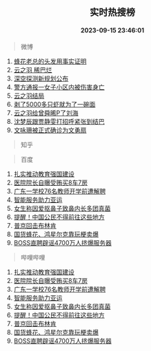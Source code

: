 <div align="center"><h2>实时热搜榜</h2><h4>2023-09-15 23:46:01</h4></div>

> 微博  

1. [蜂花老总的头发用事实证明](https://s.weibo.com/weibo?q=%23%E8%9C%82%E8%8A%B1%E8%80%81%E6%80%BB%E7%9A%84%E5%A4%B4%E5%8F%91%E7%94%A8%E4%BA%8B%E5%AE%9E%E8%AF%81%E6%98%8E%23&t=31&band_rank=1&Refer=top)<br />
2. [云之羽 稀巴烂](https://s.weibo.com/weibo?q=%E4%BA%91%E4%B9%8B%E7%BE%BD%20%E7%A8%80%E5%B7%B4%E7%83%82&t=31&band_rank=2&Refer=top)<br />
3. [深空探测新规划公布](https://s.weibo.com/weibo?q=%23%E6%B7%B1%E7%A9%BA%E6%8E%A2%E6%B5%8B%E6%96%B0%E8%A7%84%E5%88%92%E5%85%AC%E5%B8%83%23&t=31&band_rank=3&Refer=top)<br />
4. [警方通报一女子小区内被伤害身亡](https://s.weibo.com/weibo?q=%23%E8%AD%A6%E6%96%B9%E9%80%9A%E6%8A%A5%E4%B8%80%E5%A5%B3%E5%AD%90%E5%B0%8F%E5%8C%BA%E5%86%85%E8%A2%AB%E4%BC%A4%E5%AE%B3%E8%BA%AB%E4%BA%A1%23&t=31&band_rank=4&Refer=top)<br />
5. [云之羽结局](https://s.weibo.com/weibo?q=%E4%BA%91%E4%B9%8B%E7%BE%BD%E7%BB%93%E5%B1%80&t=31&band_rank=5&Refer=top)<br />
6. [剥了5000多只虾就为了一碗面](https://s.weibo.com/weibo?q=%E5%89%A5%E4%BA%865000%E5%A4%9A%E5%8F%AA%E8%99%BE%E5%B0%B1%E4%B8%BA%E4%BA%86%E4%B8%80%E7%A2%97%E9%9D%A2&t=31&band_rank=6&Refer=top)<br />
7. [云之羽给曾舜晞P了刘海](https://s.weibo.com/weibo?q=%23%E4%BA%91%E4%B9%8B%E7%BE%BD%E7%BB%99%E6%9B%BE%E8%88%9C%E6%99%9EP%E4%BA%86%E5%88%98%E6%B5%B7%23&t=31&band_rank=7&Refer=top)<br />
8. [沈梦辰跟贾静雯打招呼紧张到结巴](https://s.weibo.com/weibo?q=%23%E6%B2%88%E6%A2%A6%E8%BE%B0%E8%B7%9F%E8%B4%BE%E9%9D%99%E9%9B%AF%E6%89%93%E6%8B%9B%E5%91%BC%E7%B4%A7%E5%BC%A0%E5%88%B0%E7%BB%93%E5%B7%B4%23&t=31&band_rank=8&Refer=top)<br />
9. [文咏珊被正式确诊为文勇扇](https://s.weibo.com/weibo?q=%23%E6%96%87%E5%92%8F%E7%8F%8A%E8%A2%AB%E6%AD%A3%E5%BC%8F%E7%A1%AE%E8%AF%8A%E4%B8%BA%E6%96%87%E5%8B%87%E6%89%87%23&t=31&band_rank=9&Refer=top)<br />

> 知乎  


> 百度  

1. [扎实推动教育强国建设](https://www.baidu.com/s?wd=%E6%89%8E%E5%AE%9E%E6%8E%A8%E5%8A%A8%E6%95%99%E8%82%B2%E5%BC%BA%E5%9B%BD%E5%BB%BA%E8%AE%BE&sa=fyb_news&rsv_dl=fyb_news)<br />
2. [医院院长自曝受贿买8车7房](https://www.baidu.com/s?wd=%E5%8C%BB%E9%99%A2%E9%99%A2%E9%95%BF%E8%87%AA%E6%9B%9D%E5%8F%97%E8%B4%BF%E4%B9%B08%E8%BD%A67%E6%88%BF&sa=fyb_news&rsv_dl=fyb_news)<br />
3. [广东一学校76名教师开学前遭解聘](https://www.baidu.com/s?wd=%E5%B9%BF%E4%B8%9C%E4%B8%80%E5%AD%A6%E6%A0%A176%E5%90%8D%E6%95%99%E5%B8%88%E5%BC%80%E5%AD%A6%E5%89%8D%E9%81%AD%E8%A7%A3%E8%81%98&sa=fyb_news&rsv_dl=fyb_news)<br />
4. [智能服务助力亚运](https://www.baidu.com/s?wd=%E6%99%BA%E8%83%BD%E6%9C%8D%E5%8A%A1%E5%8A%A9%E5%8A%9B%E4%BA%9A%E8%BF%90&sa=fyb_news&rsv_dl=fyb_news)<br />
5. [女生称因爱抠鼻子致鼻内长多团真菌](https://www.baidu.com/s?wd=%E5%A5%B3%E7%94%9F%E7%A7%B0%E5%9B%A0%E7%88%B1%E6%8A%A0%E9%BC%BB%E5%AD%90%E8%87%B4%E9%BC%BB%E5%86%85%E9%95%BF%E5%A4%9A%E5%9B%A2%E7%9C%9F%E8%8F%8C&sa=fyb_news&rsv_dl=fyb_news)<br />
6. [提醒！中国公民不得前往这些地方](https://www.baidu.com/s?wd=%E6%8F%90%E9%86%92%EF%BC%81%E4%B8%AD%E5%9B%BD%E5%85%AC%E6%B0%91%E4%B8%8D%E5%BE%97%E5%89%8D%E5%BE%80%E8%BF%99%E4%BA%9B%E5%9C%B0%E6%96%B9&sa=fyb_news&rsv_dl=fyb_news)<br />
7. [普京回击布林肯](https://www.baidu.com/s?wd=%E6%99%AE%E4%BA%AC%E5%9B%9E%E5%87%BB%E5%B8%83%E6%9E%97%E8%82%AF&sa=fyb_news&rsv_dl=fyb_news)<br />
8. [国货蜂花、鸿星尔克靠玩梗卖爆](https://www.baidu.com/s?wd=%E5%9B%BD%E8%B4%A7%E8%9C%82%E8%8A%B1%E3%80%81%E9%B8%BF%E6%98%9F%E5%B0%94%E5%85%8B%E9%9D%A0%E7%8E%A9%E6%A2%97%E5%8D%96%E7%88%86&sa=fyb_news&rsv_dl=fyb_news)<br />
9. [BOSS直聘辟谣4700万人挤爆服务器](https://www.baidu.com/s?wd=BOSS%E7%9B%B4%E8%81%98%E8%BE%9F%E8%B0%A34700%E4%B8%87%E4%BA%BA%E6%8C%A4%E7%88%86%E6%9C%8D%E5%8A%A1%E5%99%A8&sa=fyb_news&rsv_dl=fyb_news)<br />

> 哔哩哔哩  

1. [扎实推动教育强国建设](https://www.baidu.com/s?wd=%E6%89%8E%E5%AE%9E%E6%8E%A8%E5%8A%A8%E6%95%99%E8%82%B2%E5%BC%BA%E5%9B%BD%E5%BB%BA%E8%AE%BE&sa=fyb_news&rsv_dl=fyb_news)<br />
2. [医院院长自曝受贿买8车7房](https://www.baidu.com/s?wd=%E5%8C%BB%E9%99%A2%E9%99%A2%E9%95%BF%E8%87%AA%E6%9B%9D%E5%8F%97%E8%B4%BF%E4%B9%B08%E8%BD%A67%E6%88%BF&sa=fyb_news&rsv_dl=fyb_news)<br />
3. [广东一学校76名教师开学前遭解聘](https://www.baidu.com/s?wd=%E5%B9%BF%E4%B8%9C%E4%B8%80%E5%AD%A6%E6%A0%A176%E5%90%8D%E6%95%99%E5%B8%88%E5%BC%80%E5%AD%A6%E5%89%8D%E9%81%AD%E8%A7%A3%E8%81%98&sa=fyb_news&rsv_dl=fyb_news)<br />
4. [智能服务助力亚运](https://www.baidu.com/s?wd=%E6%99%BA%E8%83%BD%E6%9C%8D%E5%8A%A1%E5%8A%A9%E5%8A%9B%E4%BA%9A%E8%BF%90&sa=fyb_news&rsv_dl=fyb_news)<br />
5. [女生称因爱抠鼻子致鼻内长多团真菌](https://www.baidu.com/s?wd=%E5%A5%B3%E7%94%9F%E7%A7%B0%E5%9B%A0%E7%88%B1%E6%8A%A0%E9%BC%BB%E5%AD%90%E8%87%B4%E9%BC%BB%E5%86%85%E9%95%BF%E5%A4%9A%E5%9B%A2%E7%9C%9F%E8%8F%8C&sa=fyb_news&rsv_dl=fyb_news)<br />
6. [提醒！中国公民不得前往这些地方](https://www.baidu.com/s?wd=%E6%8F%90%E9%86%92%EF%BC%81%E4%B8%AD%E5%9B%BD%E5%85%AC%E6%B0%91%E4%B8%8D%E5%BE%97%E5%89%8D%E5%BE%80%E8%BF%99%E4%BA%9B%E5%9C%B0%E6%96%B9&sa=fyb_news&rsv_dl=fyb_news)<br />
7. [普京回击布林肯](https://www.baidu.com/s?wd=%E6%99%AE%E4%BA%AC%E5%9B%9E%E5%87%BB%E5%B8%83%E6%9E%97%E8%82%AF&sa=fyb_news&rsv_dl=fyb_news)<br />
8. [国货蜂花、鸿星尔克靠玩梗卖爆](https://www.baidu.com/s?wd=%E5%9B%BD%E8%B4%A7%E8%9C%82%E8%8A%B1%E3%80%81%E9%B8%BF%E6%98%9F%E5%B0%94%E5%85%8B%E9%9D%A0%E7%8E%A9%E6%A2%97%E5%8D%96%E7%88%86&sa=fyb_news&rsv_dl=fyb_news)<br />
9. [BOSS直聘辟谣4700万人挤爆服务器](https://www.baidu.com/s?wd=BOSS%E7%9B%B4%E8%81%98%E8%BE%9F%E8%B0%A34700%E4%B8%87%E4%BA%BA%E6%8C%A4%E7%88%86%E6%9C%8D%E5%8A%A1%E5%99%A8&sa=fyb_news&rsv_dl=fyb_news)<br />
